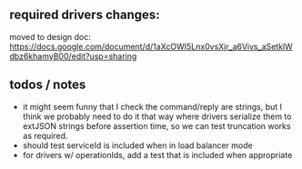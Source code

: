 ## required drivers changes:
moved to design doc: https://docs.google.com/document/d/1aXcOWI5Lnx0vsXjr_a6Vivs_aSetklWdbz6khamyB00/edit?usp=sharing

## todos / notes
- it might seem funny that I check the command/reply are strings, but I think we probably need to do it that way where drivers serialize them to extJSON strings before assertion time, so we can test truncation works as required. 
-  should test serviceId is included when in load balancer mode
- for drivers w/ operationIds, add a test that is included when appropriate

